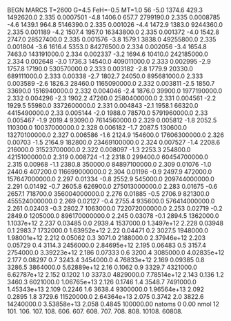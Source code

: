 BEGN
MARCS T=2600 G=4.5 FeH=-0.5 MT=1.0
                  56
-5.0 1374.6 429.3 1492620.0 2.335 0.0007501 
-4.8 1406.0 657.7 2799190.0 2.335 0.0008785 
-4.6 1439.1 964.8 5146390.0 2.335 0.001026 
-4.4 1472.9 1383.0 9244360.0 2.335 0.001189 
-4.2 1507.4 1957.0 16343800.0 2.335 0.001372 
-4.0 1542.8 2747.0 28527400.0 2.335 0.001576 
-3.8 1579.1 3838.0 49255800.0 2.335 0.001804 
-3.6 1616.4 5353.0 84276500.0 2.334 0.002056 
-3.4 1654.8 7463.0 143191000.0 2.334 0.002337 
-3.2 1694.6 10410.0 242185000.0 2.334 0.002648 
-3.0 1736.3 14540.0 409011000.0 2.333 0.002995 
-2.9 1757.8 17190.0 530570000.0 2.333 0.003182 
-2.8 1779.9 20330.0 689111000.0 2.333 0.00338 
-2.7 1802.7 24050.0 895681000.0 2.333 0.003589 
-2.6 1826.3 28460.0 1165090000.0 2.332 0.003811 
-2.5 1850.7 33690.0 1516940000.0 2.332 0.004046 
-2.4 1876.0 39900.0 1977190000.0 2.332 0.004296 
-2.3 1902.2 47260.0 2580400000.0 2.331 0.004561 
-2.2 1929.5 55980.0 3372600000.0 2.331 0.004843 
-2.1 1958.1 66320.0 4415490000.0 2.33 0.005144 
-2.0 1988.0 78570.0 5791960000.0 2.33 0.005467 
-1.9 2019.4 93090.0 7614560000.0 2.329 0.005812 
-1.8 2052.5 110300.0 10037000000.0 2.328 0.006182 
-1.7 2087.5 130600.0 13270100000.0 2.327 0.006586 
-1.6 2124.9 154600.0 17606300000.0 2.326 0.00703 
-1.5 2164.9 182800.0 23469100000.0 2.324 0.007527 
-1.4 2208.6 216000.0 31523700000.0 2.322 0.008097 
-1.3 2253.3 254800.0 42151000000.0 2.319 0.008724 
-1.2 2318.0 299400.0 60454700000.0 2.315 0.00968 
-1.1 2380.8 350000.0 84897100000.0 2.309 0.01076 
-1.0 2440.6 407200.0 116699000000.0 2.304 0.01196 
-0.9 2497.9 472000.0 157647000000.0 2.297 0.01334 
-0.8 2552.9 545000.0 209744000000.0 2.291 0.01492 
-0.7 2605.8 626900.0 275013000000.0 2.283 0.01675 
-0.6 2657.1 718700.0 356004000000.0 2.276 0.01885 
-0.5 2706.9 821300.0 455524000000.0 2.269 0.02127 
-0.4 2755.4 935600.0 576414000000.0 2.261 0.02403 
-0.3 2802.7 1063000.0 722072000000.0 2.253 0.02719 
-0.2 2849.0 1205000.0 896170000000.0 2.245 0.03078 
-0.1 2894.5 1362000.0 1.1037e+12 2.237 0.03485 
0.0 2939.4 1537000.0 1.3497e+12 2.228 0.03948 
0.1 2983.7 1732000.0 1.63952e+12 2.22 0.04471 
0.2 3027.5 1948000.0 1.98001e+12 2.212 0.05062 
0.3 3071.0 2188000.0 2.37946e+12 2.203 0.05729 
0.4 3114.3 2456000.0 2.84695e+12 2.195 0.06483 
0.5 3157.4 2754000.0 3.39223e+12 2.186 0.07333 
0.6 3200.4 3085000.0 4.02835e+12 2.177 0.08297 
0.7 3243.4 3454000.0 4.76833e+12 2.169 0.09385 
0.8 3286.5 3864000.0 5.62889e+12 2.16 0.1062 
0.9 3329.7 4321000.0 6.62787e+12 2.152 0.1202 
1.0 3373.0 4829000.0 7.78514e+12 2.143 0.136 
1.2 3460.3 6021000.0 1.06765e+13 2.126 0.1746 
1.4 3548.7 7491000.0 1.45343e+13 2.109 0.2246 
1.6 3638.4 9300000.0 1.96564e+13 2.092 0.2895 
1.8 3729.6 11520000.0 2.64364e+13 2.075 0.3742 
2.0 3822.6 14240000.0 3.53858e+13 2.058 0.4845 
100000.00
natoms              0      0.00
nmol          12
          101.         106.       107.      108.         606.        607.        608.
          707.         708.       808.    10108.       60808.
